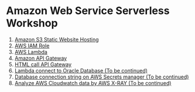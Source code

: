 # Amazon Web Service Serverless Workshop
1. [Amazon S3 Static Website Hosting](./01-amazon-s3-static-website-hosting/README.md)
2. [AWS IAM Role](./02-aws-iam-role/README.md)
3. [AWS Lambda](./03-aws-lambda/README.md)
4. [Amazon API Gateway](./04-amazon-api-gateway/README.md)
5. [HTML call API Gateway](./05-html-call-api-gateway/README.md)
6. [Lambda connect to Oracle Database (To be continued)]()
7. [Database connection string on AWS Secrets manager (To be continued)]()
8. [Analyze AWS Cloudwatch data by AWS X-RAY (To be continued)]()
